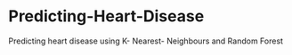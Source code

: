 # Predicting-Heart-Disease
Predicting heart disease using K- Nearest- Neighbours and Random Forest 
